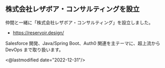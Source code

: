 ## 株式会社レザボア・コンサルティングを設立

仲間と一緒に「株式会社レザボア・コンサルティング」を設立しました。

- https://reservoir.design/

Salesforce 開発、Java/Spring Boot、Auth0 関連を主テーマに、超上流から DevOps まで取り扱います。

<@lastmodified date="2022-12-31"/>

